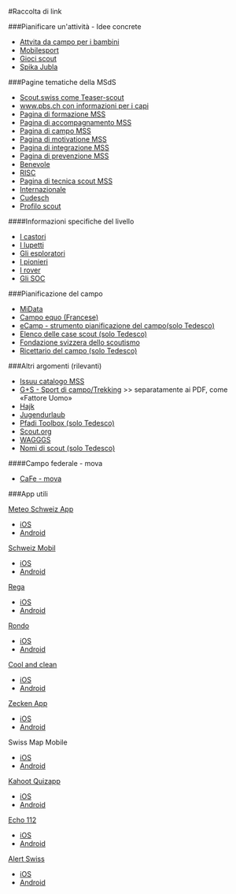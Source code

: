 #Raccolta di link

<!--Alles, was Appendix so in den Sinn kam… Er ist froh um Ergänzungen 😉 -->

###Pianificare un'attività - Idee concrete

* [Attvita da campo per i bambini](https://pfadi.swiss/media/files/e2/it_la-himi_print_final_20181017.pdf) 
* [Mobilesport](https://www.mobilesport.ch/it/)
* [Gioci scout](https://www.pfadispiele.ch/) 
* [Spika Jubla](https://spika.ch/)

###Pagine tematiche della MSdS

* [Scout.swiss come Teaser-scout](https://www.scout.swiss) 
* [www.pbs.ch con informazioni per i capi](https://www.pfadi.swiss)
* [Pagina di formazione MSS](hhttps://pfadi.swiss/it/formazione-accompagnamento/formazione/)
* [Pagina di accompagnamento MSS](https://pfadi.swiss/it/formazione-accompagnamento/accompagnamento/) 
* [Pagina di campo MSS](https://pfadi.swiss/it/attivita-scout/campo-scout/)
* [Pagina di motivatione MSS](https://pfadi.swiss/it/attivita-scout/impegnato-quale-volontario/)
* [Pagina di integrazione MSS](https://pfadi.swiss/it/attivita-scout/diversita-inclusione/)
* [Pagina di prevenzione MSS](https://pfadi.swiss/it/attivita-scout/relazione-con-i-rischi/#prevenzione)
* [Benevole](https://pfadi.swiss/it/attivita-scout/impegnato-quale-volontario/#benevole)
* [RISC](https://www.risc.pbs.ch)
* [Pagina di tecnica scout MSS](https://pfadi.swiss/it/attivita-scout/tecnica-scout/)
* [Internazionale](https://pfadi.swiss/it/attivita-scout/eventi-scout-internazionali/)
* [Cudesch](https://pfadi.swiss/it/formazione-accompagnamento/cudesch/)
* [Profilo scout](https://pfadi.swiss/it/profilo-scout/)

####Informazioni specifiche del livello
* [I castori](https://pfadi.swiss/it/profilo-scout/castori/)
* [I lupetti](https://pfadi.swiss/it/profilo-scout/lupetti/)
* [Gli esploratori](https://pfadi.swiss/it/profilo-scout/esploratori/)
* [I pionieri](https://pfadi.swiss/it/profilo-scout/pionieri/)
* [I rover](https://pfadi.swiss/it/profilo-scout/rover/)
* [Gli SOC](https://pfadi.swiss/it/profilo-scout/soc/)

###Pianificazione del campo
* [MiData](https://db.scout.ch/)
* [Campo equo (Francese)](https://www.faires-lager.ch)
* [eCamp - strumento pianificazione del campo(solo Tedesco)](https://ecamp.pfadiluzern.ch/)
* [Elenco delle case scout (solo Tedesco)](https://www.pfadiheime.ch)
* [Fondazione svizzera dello scoutismo](https://www.pfadistiftung.ch/it/benvenuti/)
* [Ricettario del campo (solo Tedesco)](https://lagerkochbuch.ch)

###Altri argomenti (rilevanti)
* [Issuu catalogo MSS](https://issuu.com/pbs-msds-mss)
* [G+S - Sport di campo/Trekking](https://www.jugendundsport.ch/it/sportarten/lagersport-trekking-uebersicht.html) >> separatamente ai PDF, come «Fattore Uomo»  
* [Hajk](https://www.hajk.ch)
* [Jugendurlaub](https://www.jugendurlaub.ch)
* [Pfadi Toolbox (solo Tedesco)](https://pfadi-toolbox.ch/) 
* [Scout.org](https://www.scout.org)
* [WAGGGS](https://www.wagggs.org)
* [Nomi di scout (solo Tedesco)](https://www.pfadinamen.ch)

####Campo federale - mova
<!--natürlich nur zeitlich begrenzt-->
* [CaFe - mova](https://www.bula21.ch/) 

###App utili

<!--im Cudeschin-App am besten OS-abhängige Links verwenden -->

[Meteo Schweiz App](https://www.meteoschweiz.admin.ch/home/service-und-publikationen/beratung-und-service/meteoschweiz-app.html)

* [iOS](https://itunes.apple.com/ch/app/meteoswiss/id589772015?l=it&amp;ls=1&amp;mt=8)
* [Android](https://play.google.com/store/apps/details?id=ch.admin.meteoswiss&hl=it)

[Schweiz Mobil](https://www.schweizmobil.ch/de/app-schweizmobil-it.html) 

* [iOS](http://itunes.apple.com/ch/app/schweizmobil/id527194959) 
* [Android](https://play.google.com/store/apps/details?id=ch.schweizmobil)

[Rega](https://www.rega.ch/it/multimedia/rega-app.aspx)

* [iOS](https://itunes.apple.com/ch/app/irega/id415358154?mt=8) 
* [Android](https://play.google.com/store/apps/details?id=ch.rega.Rega&hl=it)

[Rondo](https://rondo-verlag.ch/)

* [iOS](https://itunes.apple.com/ch/app/rondo-liederbuch/id992115582?mt=8)
* [Android](https://play.google.com/store/apps/details?id=ch.rondo.songbookapp&hl=en)

[Cool and clean](https://www.coolandclean.ch/Offline-App.html)

* [iOS](https://apps.apple.com/ch/app/cool-and-clean/id1263898278)
* [Android](https://play.google.com/store/apps/details?id=ch.swissolympic.cncmobileapp&hl=it)

[Zecken App](https://www.zhaw.ch/en/lsfm/business-services/institute-of-natural-resource-sciences/ticks/tick-app/)

* [iOS](http://appstore.com/apps/Zecke)
* [Android](http://play.google.com/store/apps/details?id=com.garzotto.zecke)

Swiss Map Mobile 

* [iOS](https://play.google.com/store/apps/details?id=com.garzotto.smma&hl=it_CH)
* [Android](https://itunes.apple.com/ch/app/swiss-map-mobile/id311447284?mt=8)

[Kahoot Quizapp](https://kahoot.it/) 

* [iOS](https://apps.apple.com/ch/app/kahoot-play-create-quizzes/id1131203560)
* [Android](https://play.google.com/store/apps/details?id=no.mobitroll.kahoot.android&hl=it_CH)

[Echo 112](https://echo112.com/it/)

* [iOS](https://itunes.apple.com/app/echo112-the-pocket-lifesaver/id613058743)
* [Android](https://play.google.com/store/apps/details?id=ch.mobilemed.echo112)

[Alert Swiss](https://www.alert.swiss/)

* [iOS](https://itunes.apple.com/ch/app/alertswiss/id957339177) 
* [Android](https://play.google.com/store/apps/details?id=ch.admin.babs.alertswiss)